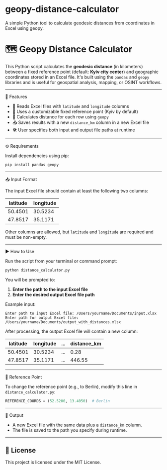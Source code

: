 # geopy-distance-calculator
A simple Python tool to calculate geodesic distances from coordinates in Excel using geopy.

# 🗺️ Geopy Distance Calculator

This Python script calculates the **geodesic distance** (in kilometers) between a fixed reference point (default: **Kyiv city center**) and geographic coordinates stored in an Excel file. It's built using the `pandas` and `geopy` libraries and is useful for geospatial analysis, mapping, or OSINT workflows.

---

📌 Features

- 📄 Reads Excel files with `latitude` and `longitude` columns
- 📍 Uses a customizable fixed reference point (Kyiv by default)
- 📏 Calculates distance for each row using `geopy`
- 📤 Saves results with a new `distance_km` column in a new Excel file
- 🛠️ User specifies both input and output file paths at runtime

---

⚙️ Requirements

Install dependencies using pip:

```bash
pip install pandas geopy
````

---

📥 Input Format

The input Excel file should contain at least the following two columns:

| latitude | longitude |
| -------- | --------- |
| 50.4501  | 30.5234   |
| 47.8517  | 35.1171   |

Other columns are allowed, but `latitude` and `longitude` are required and must be non-empty.

---

▶️ How to Use

Run the script from your terminal or command prompt:

```bash
python distance_calculator.py
```

You will be prompted to:

1. **Enter the path to the input Excel file**
2. **Enter the desired output Excel file path**

Example input:

```
Enter path to input Excel file: /Users/yourname/Documents/input.xlsx
Enter path for output Excel file: /Users/yourname/Documents/output_with_distances.xlsx
```

After processing, the output Excel file will contain a new column:

| latitude | longitude | ... | distance\_km |
| -------- | --------- | --- | ------------ |
| 50.4501  | 30.5234   | ... | 0.28         |
| 47.8517  | 35.1171   | ... | 446.55       |

---

🧭 Reference Point

To change the reference point (e.g., to Berlin), modify this line in `distance_calculator.py`:

```python
REFERENCE_COORDS = (52.5200, 13.4050)  # Berlin
```

---

📁 Output

* A new Excel file with the same data plus a `distance_km` column.
* The file is saved to the path you specify during runtime.

---

## 📄 License

This project is licensed under the MIT License.

